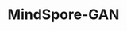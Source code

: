 ---
layout: page
title: MindSpore-GAN
description: GAN based on MindSpore
img: assets/img/projects/mindspore_gan.png
redirect: https://github.com/xxayt/mindspore-GAN
importance: 3
category: team
---